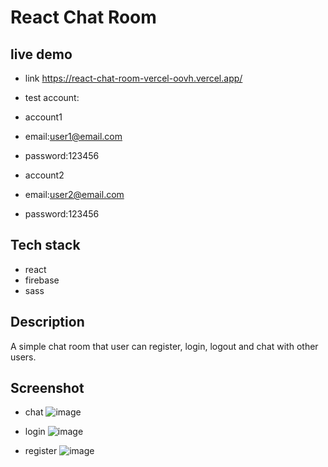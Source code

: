 # React Chat Room
## live demo
- link https://react-chat-room-vercel-oovh.vercel.app/
  
- test account:
  
- account1
- email:user1@email.com
- password:123456
  
- account2
- email:user2@email.com
- password:123456
  
## Tech stack
- react
- firebase
- sass

## Description
A simple chat room that user can register, login, logout and chat with other users.

## Screenshot
- chat
![image](https://github.com/kenny-wq/my-react-chatroom/assets/80817584/28c770e4-53a4-442d-bcc8-ec27c68eba41)

- login
![image](https://github.com/kenny-wq/my-react-chatroom/assets/80817584/2a94f4c1-107b-4852-b005-933f7cd17f51)

- register
![image](https://github.com/kenny-wq/my-react-chatroom/assets/80817584/1e7ef5ff-fcd2-4572-8e4f-660456323b10)

